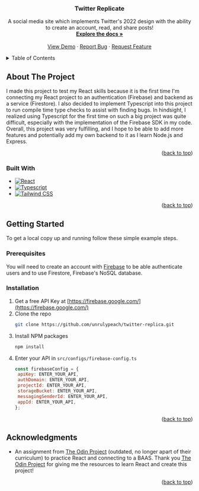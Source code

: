 <a name="readme-top"></a>

<!-- PROJECT LOGO -->
<br />
<div align="center">

<h3 align="center">Twitter Replicate</h3>

  <p align="center">
    A social media site which implements Twitter's 2022 design with the ability to create an account, read, and share posts!
    <br />
    <a href="https://github.com/unrulypeach/twitter-replica"><strong>Explore the docs »</strong></a>
    <br />
    <br />
    <a href="https://helpful-sunshine-6b3e67.netlify.app/">View Demo</a>
    ·
    <a href="https://github.com/unrulypeach/twitter-replica/issues">Report Bug</a>
    ·
    <a href="https://github.com/unrulypeach/twitter-replica/issues">Request Feature</a>
  </p>
</div>



<!-- TABLE OF CONTENTS -->
<details>
  <summary>Table of Contents</summary>
  <ol>
    <li>
      <a href="#about-the-project">About The Project</a>
      <ul>
        <li><a href="#built-with">Built With</a></li>
      </ul>
    </li>
    <li>
      <a href="#getting-started">Getting Started</a>
      <ul>
        <li><a href="#prerequisites">Prerequisites</a></li>
        <li><a href="#installation">Installation</a></li>
      </ul>
    </li>
    <li><a href="#acknowledgments">Acknowledgments</a></li>
  </ol>
</details>



<!-- ABOUT THE PROJECT -->
## About The Project

I made this project to test my React skills because it is the first time I'm connecting my React project to an authentication (Firebase) and backend as a service (Firestore). I also decided to implement Typescript into this project to run compile time type checks to assist with finding bugs. In hindsight, I realized using Typescript for the first time on such a big project was quite difficult, especially with the implementation of the Firebase SDK in my code. Overall, this project was very fulfilling, and I hope to be able to add more features and potentially add my own backend to it as I learn Node.js and Express. 


<p align="right">(<a href="#readme-top">back to top</a>)</p>



### Built With

* [![React][React.js]][React-url]
* [![Typescript][Typescript.ts]][Typescript-url]
* [![Tailwind CSS][tailwindcss]][Tailwindcss-url]

<p align="right">(<a href="#readme-top">back to top</a>)</p>



<!-- GETTING STARTED -->
## Getting Started

To get a local copy up and running follow these simple example steps.

### Prerequisites

You will need to create an account with [Firebase](https://firebase.google.com/) to be able authenticate users and to use Firestore, Firebase's NoSQL database. 

### Installation

1. Get a free API Key at [https://firebase.google.com/](https://firebase.google.com/)
2. Clone the repo
   ```sh
   git clone https://github.com/unrulypeach/twitter-replica.git
   ```
3. Install NPM packages
   ```sh
   npm install
   ```
4. Enter your API in `src/configs/firebase-config.ts`
   ```js
   const firebaseConfig = {
    apiKey: ENTER_YOUR_API,
    authDomain: ENTER_YOUR_API,
    projectId: ENTER_YOUR_API,
    storageBucket: ENTER_YOUR_API,
    messagingSenderId: ENTER_YOUR_API,
    appId: ENTER_YOUR_API,
   };
   ```

<p align="right">(<a href="#readme-top">back to top</a>)</p>



<!-- ACKNOWLEDGMENTS -->
## Acknowledgments

* An assignment from [The Odin Project](https://www.theodinproject.com/) (outdated, no longer apart of their curriculum) to practice React and connecting to a BAAS. Thank you [The Odin Project](https://www.theodinproject.com/) for giving me the resources to learn React and create this project!


<p align="right">(<a href="#readme-top">back to top</a>)</p>

<!-- MARKDOWN LINKS & IMAGES -->
[React.js]: https://img.shields.io/badge/React-20232A?style=for-the-badge&logo=react&logoColor=61DAFB
[React-url]: https://reactjs.org/
[Tailwindcss]: https://img.shields.io/badge/Tailwind_CSS-38B2AC?style=for-the-badge&logo=tailwind-css&logoColor=white
[Tailwindcss-url]: https://tailwindcss.com/
[Typescript.ts]: https://img.shields.io/badge/TypeScript-007ACC?style=for-the-badge&logo=typescript&logoColor=white
[Typescript-url]: https://typescriptlang.org